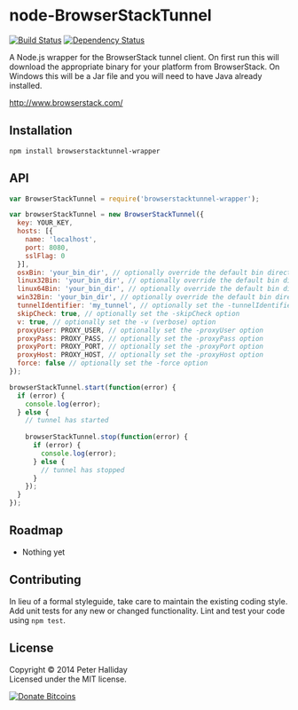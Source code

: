 node-BrowserStackTunnel
=======================

[![Build Status](https://travis-ci.org/pghalliday/node-BrowserStackTunnel.png)](https://travis-ci.org/pghalliday/node-BrowserStackTunnel)
[![Dependency Status](https://gemnasium.com/pghalliday/node-BrowserStackTunnel.png)](https://gemnasium.com/pghalliday/node-BrowserStackTunnel)

A Node.js wrapper for the BrowserStack tunnel client. On first run this will download the appropriate binary for your platform from BrowserStack. On Windows this will be a Jar file and you will need to have Java already installed.

http://www.browserstack.com/

## Installation

```
npm install browserstacktunnel-wrapper
```

## API

```javascript
var BrowserStackTunnel = require('browserstacktunnel-wrapper');

var browserStackTunnel = new BrowserStackTunnel({
  key: YOUR_KEY,
  hosts: [{
    name: 'localhost',
    port: 8080,
    sslFlag: 0
  }],
  osxBin: 'your_bin_dir', // optionally override the default bin directory for the OSX binary
  linux32Bin: 'your_bin_dir', // optionally override the default bin directory for the Linux 32 bit binary
  linux64Bin: 'your_bin_dir', // optionally override the default bin directory for the Linux 64 bit binary
  win32Bin: 'your_bin_dir', // optionally override the default bin directory for the win32 binary
  tunnelIdentifier: 'my_tunnel', // optionally set the -tunnelIdentifier option
  skipCheck: true, // optionally set the -skipCheck option
  v: true, // optionally set the -v (verbose) option
  proxyUser: PROXY_USER, // optionally set the -proxyUser option
  proxyPass: PROXY_PASS, // optionally set the -proxyPass option
  proxyPort: PROXY_PORT, // optionally set the -proxyPort option
  proxyHost: PROXY_HOST, // optionally set the -proxyHost option
  force: false // optionally set the -force option
});

browserStackTunnel.start(function(error) {
  if (error) {
    console.log(error);
  } else {
    // tunnel has started
    
    browserStackTunnel.stop(function(error) {
      if (error) {
        console.log(error);
      } else {
        // tunnel has stopped
      }
    });
  }
});
```

## Roadmap

- Nothing yet

## Contributing

In lieu of a formal styleguide, take care to maintain the existing coding style. Add unit tests for any new or changed functionality. Lint and test your code using `npm test`.

## License
Copyright &copy; 2014 Peter Halliday  
Licensed under the MIT license.

[![Donate Bitcoins](https://coinbase.com/assets/buttons/donation_large-6ec72b1a9eec516944e50a22aca7db35.png)](https://coinbase.com/checkouts/9d121c0321590556b32241bbe7960362)
